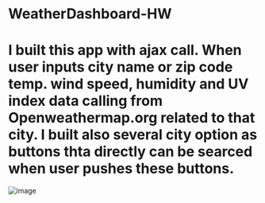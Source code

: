 # WeatherDashboard-HW

# I built this app with ajax call. When user inputs city name or zip code temp. wind speed, humidity and UV index data calling from Openweathermap.org related to that city. I built also several city option as buttons thta directly can be searced when user pushes these buttons.

![image](https://user-images.githubusercontent.com/60679626/88763009-374dd980-d127-11ea-87c3-2003cf163843.png)
